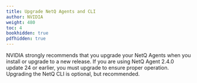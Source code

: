 ```yaml
---
title: Upgrade NetQ Agents and CLI
author: NVIDIA
weight: 480
toc: 4
bookhidden: true
pdfhidden: true
---
```

NVIDIA strongly recommends that you upgrade your NetQ Agents when you install or upgrade to a new release. If you are using NetQ Agent 2.4.0 update 24 or earlier, you must upgrade to ensure proper operation. Upgrading the NetQ CLI is optional, but recommended.
